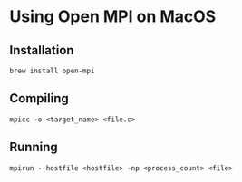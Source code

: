 # Using Open MPI on MacOS

## Installation

```
brew install open-mpi
```

## Compiling
```
mpicc -o <target_name> <file.c>
```

## Running
```
mpirun --hostfile <hostfile> -np <process_count> <file>
```